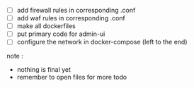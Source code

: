 - [ ] add firewall rules in corresponding .conf
- [ ] add waf rules in corresponding .conf
- [ ] make all dockerfiles
- [ ] put primary code for admin-ui
- [ ] configure the network in docker-compose (left to the end)

note :
- nothing is final yet
- remember to open files for more todo

